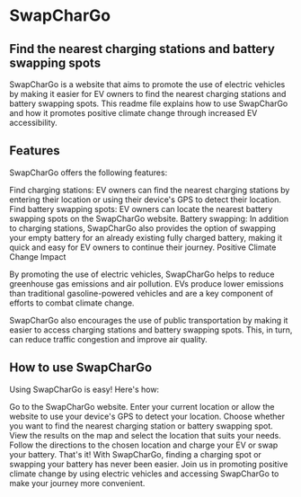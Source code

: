 # SwapCharGo 
## Find the nearest charging stations and battery swapping spots

SwapCharGo is a website that aims to promote the use of electric vehicles by making it easier for EV owners to find the nearest charging stations and battery swapping spots. This readme file explains how to use SwapCharGo and how it promotes positive climate change through increased EV accessibility.

## Features

SwapCharGo offers the following features:

Find charging stations: EV owners can find the nearest charging stations by entering their location or using their device's GPS to detect their location.
Find battery swapping spots: EV owners can locate the nearest battery swapping spots on the SwapCharGo website.
Battery swapping: In addition to charging stations, SwapCharGo also provides the option of swapping your empty battery for an already existing fully charged battery, making it quick and easy for EV owners to continue their journey.
Positive Climate Change Impact

By promoting the use of electric vehicles, SwapCharGo helps to reduce greenhouse gas emissions and air pollution. EVs produce lower emissions than traditional gasoline-powered vehicles and are a key component of efforts to combat climate change.

SwapCharGo also encourages the use of public transportation by making it easier to access charging stations and battery swapping spots. This, in turn, can reduce traffic congestion and improve air quality.

## How to use SwapCharGo

Using SwapCharGo is easy! Here's how:

Go to the SwapCharGo website.
Enter your current location or allow the website to use your device's GPS to detect your location.
Choose whether you want to find the nearest charging station or battery swapping spot.
View the results on the map and select the location that suits your needs.
Follow the directions to the chosen location and charge your EV or swap your battery.
That's it! With SwapCharGo, finding a charging spot or swapping your battery has never been easier. Join us in promoting positive climate change by using electric vehicles and accessing SwapCharGo to make your journey more convenient.
